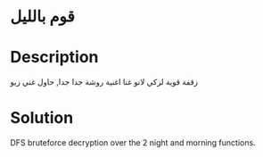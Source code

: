 # قوم بالليل

# Description

زقفة قوية لزكي لانو غنا اغنية روشة جدا جدا, حاول غني زيو


# Solution

DFS bruteforce decryption over the 2 night and morning functions.
